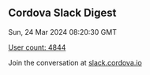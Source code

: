 ## Cordova Slack Digest
Sun, 24 Mar 2024 08:20:30 GMT

[User count: 4844](https://cordova.slack.com/)


Join the conversation at [slack.cordova.io](http://slack.cordova.io/)

